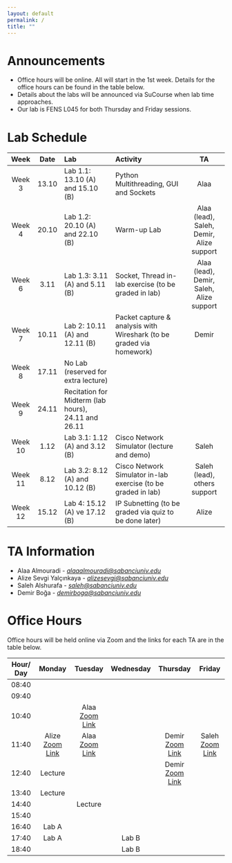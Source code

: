 ```yaml
---
layout: default
permalink: /
title: ""
---
```


# Announcements
- Office hours will be online. All will start in the 1st week. Details for the office hours can be found in the table below.
- Details about the labs will be announced via SuCourse when lab time approaches.
- Our lab is FENS L045 for both Thursday and Friday sessions.


# Lab Schedule

| Week | Date | Lab | Activity | TA |
|:---:|:---:|:---|:---|:---:|
| Week 3 | 13.10 | Lab 1.1:  13.10 (A) and 15.10 (B) | Python Multithreading, GUI and Sockets | Alaa |
| Week 4 | 20.10 | Lab 1.2:  20.10 (A) and 22.10 (B) | Warm-up Lab | Alaa (lead), Saleh, Demir, Alize support |
| Week 6 | 3.11 | Lab 1.3:  3.11 (A) and 5.11 (B) | Socket, Thread in-lab exercise (to be graded in lab) | Alaa (lead), Demir, Saleh, Alize support |
| Week 7 | 10.11 | Lab 2:  10.11 (A) and 12.11 (B)| Packet capture & analysis with Wireshark (to be graded via homework) |Demir|
| Week 8 | 17.11 | No Lab (reserved for extra lecture) | | |
| Week 9 | 24.11 | Recitation for Midterm (lab hours), 24.11 and 26.11 | | |
| Week 10 | 1.12 | Lab 3.1:  1.12 (A) and 3.12 (B) | Cisco Network Simulator (lecture and demo) | Saleh |
| Week 11 | 8.12 | Lab 3.2:  8.12 (A) and 10.12 (B) | Cisco Network Simulator in-lab exercise (to be graded in lab) | Saleh (lead), others support |
| Week 12 | 15.12 |Lab 4:  15.12 (A) ve 17.12 (B) | IP Subnetting (to be graded via quiz to be done later) |Alize |








# TA Information

- Alaa Almouradi - *alaaalmouradi@sabanciuniv.edu*  
- Alize Sevgi Yalçınkaya - *alizesevgi@sabanciuniv.edu*
- Saleh Alshurafa  - *saleh@sabanciuniv.edu*
- Demir Boğa - *demirboga@sabanciuniv.edu*

# Office Hours

Office hours will be held online via Zoom and the links for each TA are in the table below. 

| Hour/ Day |                                            **Monday**                                             |                         **Tuesday**                          |                        **Wednesday**                         | **Thursday** | **Friday** |
|:---------:|:-------------------------------------------------------------------------------------------------:|:------------------------------------------------------------:|:------------------------------------------------------------:|:------------:|:----------:|
|   08:40   |          |            |                                                              |              |          |
|   09:40   |          |            |                                                              |              |            |
|   10:40   |          |  Alaa [Zoom Link](https://sabanciuniv.zoom.us/j/3486886770?omn=94957925581)           |                                                              |              |            |
|   11:40   | Alize [Zoom Link](https://sabanciuniv.zoom.us/j/97089384956?pwd=ExlfNXeDFmKMYdN3JTu7YqEsRTvZyF.1)         | Alaa [Zoom Link](https://sabanciuniv.zoom.us/j/3486886770?omn=94957925581)            |                                               |    Demir [Zoom Link](https://sabanciuniv.zoom.us/j/91846043552)          | Saleh [Zoom Link](https://sabanciuniv.zoom.us/j/99335439180)           |
|   12:40   |    Lecture      |            |                                                       | Demir [Zoom Link](https://sabanciuniv.zoom.us/j/91846043552)              |            |
|   13:40   |    Lecture      |            |  |              |    |
|   14:40   |          |  Lecture          |   |             |  |
|   15:40   |          |            |      |             |            |
|   16:40   |   Lab A      |            |      |            |            |
|   17:40   |   Lab A       |            |  Lab B     |             |            |
|   18:40   |          |            |   Lab B    |              |            |
